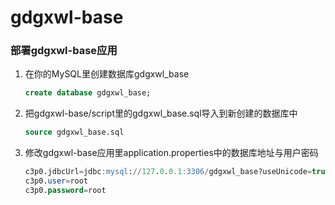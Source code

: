 # gdgxwl-base

### 部署gdgxwl-base应用

1. 在你的MySQL里创建数据库gdgxwl_base
    ```sql
    create database gdgxwl_base;
    ```

2. 把gdgxwl-base/script里的gdgxwl_base.sql导入到新创建的数据库中
    ```sql
    source gdgxwl_base.sql
    ```

3. 修改gdgxwl-base应用里application.properties中的数据库地址与用户密码
    ```sql
    c3p0.jdbcUrl=jdbc:mysql://127.0.0.1:3306/gdgxwl_base?useUnicode=true&amp;characterEncoding=UTF-8
    c3p0.user=root
    c3p0.password=root
    ```

